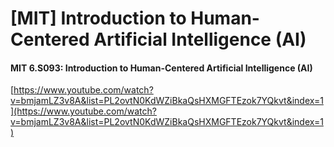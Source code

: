 # \[MIT\] Introduction to Human-Centered Artificial Intelligence \(AI\)

#### MIT 6.S093: Introduction to Human-Centered Artificial Intelligence \(AI\)

[https://www.youtube.com/watch?v=bmjamLZ3v8A&list=PL2ovtN0KdWZiBkaQsHXMGFTEzok7YQkvt&index=1](https://www.youtube.com/watch?v=bmjamLZ3v8A&list=PL2ovtN0KdWZiBkaQsHXMGFTEzok7YQkvt&index=1)

